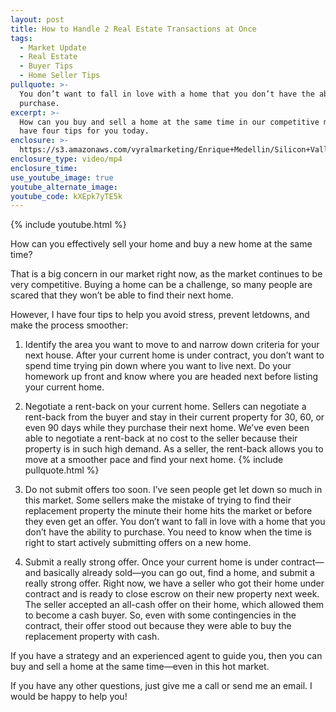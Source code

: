 ```yaml
---
layout: post
title: How to Handle 2 Real Estate Transactions at Once
tags:
  - Market Update
  - Real Estate
  - Buyer Tips
  - Home Seller Tips
pullquote: >-
  You don’t want to fall in love with a home that you don’t have the ability to
  purchase.
excerpt: >-
  How can you buy and sell a home at the same time in our competitive market? I
  have four tips for you today.
enclosure: >-
  https://s3.amazonaws.com/vyralmarketing/Enrique+Medellin/Silicon+Valley+Real+Estate-+How+to+Handle+2+Real+Estate+Transactions+at+Once.mp4
enclosure_type: video/mp4
enclosure_time:
use_youtube_image: true
youtube_alternate_image:
youtube_code: kXEpk7yTE5k
---
```



{% include youtube.html %}

How can you effectively sell your home and buy a new home at the same time?

That is a big concern in our market right now, as the market continues to be very competitive. Buying a home can be a challenge, so many people are scared that they won’t be able to find their next home.

However, I have four tips to help you avoid stress, prevent letdowns, and make the process smoother:

1. Identify the area you want to move to and narrow down criteria for your next house. After your current home is under contract, you don’t want to spend time trying pin down where you want to live next. Do your homework up front and know where you are headed next before listing your current home.

2. Negotiate a rent-back on your current home. Sellers can negotiate a rent-back from the buyer and stay in their current property for 30, 60, or even 90 days while they purchase their next home. We’ve even been able to negotiate a rent-back at no cost to the seller because their property is in such high demand. As a seller, the rent-back allows you to move at a smoother pace and find your next home. {% include pullquote.html %}

3. Do not submit offers too soon. I’ve seen people get let down so much in this market. Some sellers make the mistake of trying to find their replacement property the minute their home hits the market or before they even get an offer. You don’t want to fall in love with a home that you don’t have the ability to purchase. You need to know when the time is right to start actively submitting offers on a new home.

4. Submit a really strong offer. Once your current home is under contract—and basically already sold—you can go out, find a home, and submit a really strong offer. Right now, we have a seller who got their home under contract and is ready to close escrow on their new property next week. The seller accepted an all-cash offer on their home, which allowed them to become a cash buyer. So, even with some contingencies in the contract, their offer stood out because they were able to buy the replacement property with cash.

If you have a strategy and an experienced agent to guide you, then you can buy and sell a home at the same time—even in this hot market.

If you have any other questions, just give me a call or send me an email. I would be happy to help you!